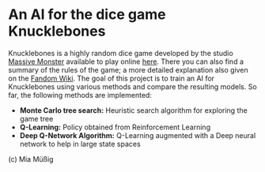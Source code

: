 # An AI for the dice game Knucklebones

Knucklebones is a highly random dice game developed by the studio [Massive Monster](https://massivemonster.co) available to play online [here](https://knucklebones.io). There you can also find a summary of the rules of the game; a more detailed explanation also given on the [Fandom Wiki](https://cult-of-the-lamb.fandom.com/wiki/Knucklebones). The goal of this project is to train an AI for Knucklebones using various methods and compare the resulting models. So far, the following methods are implemented:

- **Monte Carlo tree search:** Heuristic search algorithm for exploring the game tree
- **Q-Learning:** Policy obtained from Reinforcement Learning
- **Deep Q-Network Algorithm:** Q-Learning augmented with a Deep neural network to help in large state spaces

(c) Mia Müßig
